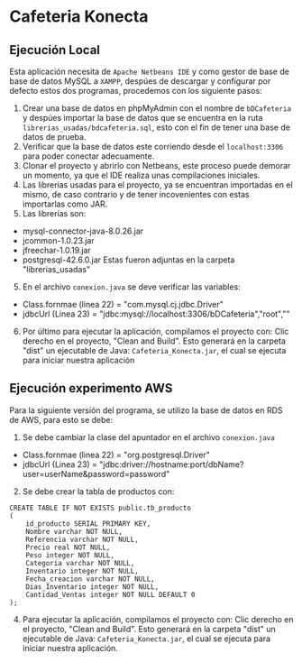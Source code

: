# Cafeteria Konecta

## Ejecución Local
Esta aplicación necesita de `Apache Netbeans IDE` y como gestor de base de base de datos MySQL a `XAMPP`, despúes de descargar y configurar por defecto estos dos programas, procedemos con los siguiente pasos:
1. Crear una base de datos en phpMyAdmin con el nombre de `bDCafeteria` y despúes importar la base de datos que se encuentra en la ruta `librerias_usadas/bdcafeteria.sql`, esto con el fin de tener una base de datos de prueba.
2. Verificar que la base de datos este corriendo desde el `localhost:3306` para poder conectar adecuamente.
3. Clonar el proyecto y abrirlo con Netbeans, este proceso puede demorar un momento, ya que el IDE realiza unas compilaciones iniciales.
4. Las librerias usadas para el proyecto, ya se encuentran importadas en el mismo, de caso contrario y de tener incovenientes con estas importarlas como JAR.
5. Las librerías son:
 * mysql-connector-java-8.0.26.jar
 * jcommon-1.0.23.jar
 * jfreechar-1.0.19.jar
 * postgresql-42.6.0.jar
Estas fueron adjuntas en la carpeta "librerias_usadas"
5. En el archivo `conexion.java` se deve verificar las variables:
- Class.fornmae (linea 22) = "com.mysql.cj.jdbc.Driver"
- jdbcUrl (Linea 23) = "jdbc:mysql://localhost:3306/bDCafeteria","root",""
6. Por último para ejecutar la aplicación, compilamos el proyecto con: Clic derecho en el proyecto, "Clean and Build". Esto generará en la carpeta "dist" un ejecutable de Java: `Cafeteria_Konecta.jar`, el cual se ejecuta para iniciar nuestra aplicación

## Ejecución experimento AWS
Para la siguiente versión del programa, se utilizo la base de datos en RDS de AWS, para esto se debe:
1. Se debe cambiar la clase del apuntador en el archivo `conexion.java`
- Class.fornmae (linea 22) = "org.postgresql.Driver"
- jdbcUrl (Linea 23) = "jdbc:driver://hostname:port/dbName?user=userName&password=password"
2. Se debe crear la tabla de productos con:
```
CREATE TABLE IF NOT EXISTS public.tb_producto
(
    id_producto SERIAL PRIMARY KEY,
	Nombre varchar NOT NULL,
	Referencia varchar NOT NULL,
	Precio real NOT NULL,
	Peso integer NOT NULL,
	Categoria varchar NOT NULL,
	Inventario integer NOT NULL,
	Fecha_creacion varchar NOT NULL,
	Dias_Inventario integer NOT NULL,
	Cantidad_Ventas integer NOT NULL DEFAULT 0
);
```
4. Para ejecutar la aplicación, compilamos el proyecto con: Clic derecho en el proyecto, "Clean and Build". Esto generará en la carpeta "dist" un ejecutable de Java: `Cafeteria_Konecta.jar`, el cual se ejecuta para iniciar nuestra aplicación.